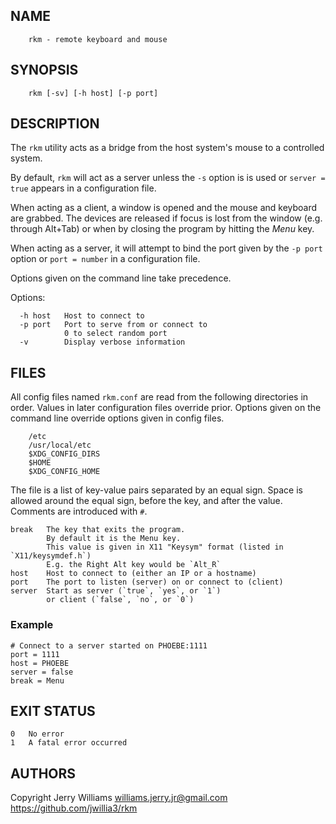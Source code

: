 ## NAME
```
    rkm - remote keyboard and mouse
```

## SYNOPSIS
```
    rkm [-sv] [-h host] [-p port]
```

## DESCRIPTION

The `rkm` utility acts as a bridge from the host system's mouse
to a controlled system.

By default, `rkm` will act as a server unless the `-s` option
is is used or `server = true` appears in a configuration file.

When acting as a client, a window is opened and the mouse and keyboard
are grabbed. The devices are released if focus is lost from the
window (e.g. through Alt+Tab) or when by closing the program by
hitting the *Menu* key.

When acting as a server, it will attempt to bind the port given
by the `-p port` option or `port = number` in a configuration file.


Options given on the command line take precedence.

Options:
```
  -h host   Host to connect to
  -p port   Port to serve from or connect to
            0 to select random port
  -v        Display verbose information
```

## FILES
All config files named `rkm.conf` are read from the following directories
in order. Values in later configuration files override prior. Options
given on the command line override options given in config files.

```
    /etc
    /usr/local/etc
    $XDG_CONFIG_DIRS
    $HOME
    $XDG_CONFIG_HOME
```

The file is a list of key-value pairs separated by an equal sign.
Space is allowed around the equal sign, before the key, and after the value.
Comments are introduced with `#`.

```
break   The key that exits the program.
        By default it is the Menu key.
        This value is given in X11 "Keysym" format (listed in `X11/keysymdef.h`)
        E.g. the Right Alt key would be `Alt_R`
host    Host to connect to (either an IP or a hostname)
port    The port to listen (server) on or connect to (client)
server  Start as server (`true`, `yes`, or `1`)
        or client (`false`, `no`, or `0`)
```

### Example
```
# Connect to a server started on PHOEBE:1111
port = 1111
host = PHOEBE
server = false
break = Menu
```


## EXIT STATUS
```
0   No error
1   A fatal error occurred
```

## AUTHORS
Copyright Jerry Williams <williams.jerry.jr@gmail.com>
https://github.com/jwillia3/rkm
